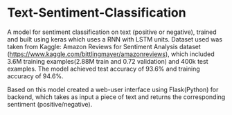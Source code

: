 # Text-Sentiment-Classification
A model for sentiment classification on text (positive or negative), trained and built using keras which uses a RNN with LSTM units. Dataset used was taken from Kaggle: Amazon Reviews for Sentiment Analysis dataset (https://www.kaggle.com/bittlingmayer/amazonreviews), which included 3.6M training examples(2.88M train and 0.72 validation) and 400k test examples. The model achieved test accuracy of 93.6% and training accuracy of 94.6%.

Based on this model created a web-user interface using Flask(Python) for backend, which takes as input a piece of text and returns the corresponding sentiment (positive/negative).
